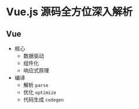 # Vue.js 源码全方位深入解析
## Vue
* 核心
  * 数据驱动
  * 组件化
  * 响应式原理
* 编译
  * 解析 `parse`
  * 优化 `optimize`
  * 代码生成 `codegen`
